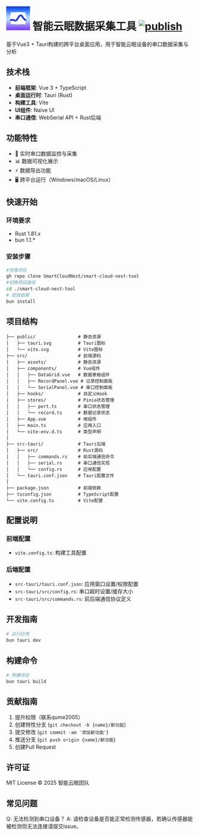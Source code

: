 # ![Icon](https://github.com/SmartCloudNest/smart-cloud-nest-tool/blob/d4313879bb27ad8d307e53bcec63db24b7c92061/src-tauri/icons/icon.png?raw=true) 智能云眠数据采集工具 [![publish](https://github.com/SmartCloudNest/smart-cloud-nest-tool/actions/workflows/publish.yml/badge.svg)](https://github.com/SmartCloudNest/smart-cloud-nest-tool/actions/workflows/publish.yml)

基于Vue3 + Tauri构建的跨平台桌面应用，用于智能云眠设备的串口数据采集与分析

## 技术栈
- **前端框架**: Vue 3 + TypeScript
- **桌面运行时**: Tauri (Rust)
- **构建工具**: Vite
- **UI组件**: Naive UI
- **串口通信**: WebSerial API + Rust后端

## 功能特性
- 📡 实时串口数据监控与采集
- 📊 数据可视化展示
- ⚡ 数据导出功能
- 🖥️ 跨平台运行（Windows/macOS/Linux）

## 快速开始

### 环境要求
- Rust 1.81.x
- bun 1.1.*

### 安装步骤
```bash
#克隆项目
gh repo clone SmartCloudNest/smart-cloud-nest-tool
#切换项目路径
cd ./smart-cloud-nest-tool
# 安装依赖
bun install
```

## 项目结构
```
├── public/                # 静态资源
│   ├── tauri.svg          # Tauri图标
│   └── vite.svg           # Vite图标
├── src/                   # 前端源码
│   ├── assets/            # 静态资源
│   ├── components/        # Vue组件
│   │   ├── DataGrid.vue   # 数据表格组件
│   │   ├── RecordPanel.vue # 记录控制面板
│   │   └── SerialPanel.vue # 串口控制面板
│   ├── hooks/             # 自定义Hook
│   ├── stores/            # Pinia状态管理
│   │   ├── port.ts        # 串口状态管理
│   │   └── record.ts      # 数据记录状态
│   ├── App.vue            # 根组件
│   ├── main.ts            # 应用入口
│   └── vite-env.d.ts      # 类型声明
│
├── src-tauri/             # Tauri后端
│   ├── src/               # Rust源码
│   │   ├── commands.rs    # 前后端通信命令
│   │   ├── serial.rs      # 串口通信实现
│   │   └── config.rs      # 应用配置
│   └── tauri.conf.json    # Tauri配置文件
│
├── package.json           # 前端依赖
├── tsconfig.json          # TypeScript配置
└── vite.config.ts         # Vite配置
```

## 配置说明
### 前端配置
- `vite.config.ts`: 构建工具配置

### 后端配置
- `src-tauri/tauri.conf.json`: 应用窗口设置/权限配置
- `src-tauri/src/config.rs`: 串口超时设置/缓存大小
- `src-tauri/src/commands.rs`: 前后端通信协议定义

## 开发指南
```bash
# 运行应用
bun tauri dev
```

## 构建命令
```bash
# 构建项目
bun tauri build
```

## 贡献指南
1. 提升权限（联系qume2005）
2. 创建特性分支 (`git checkout -b {name}/新功能`)
3. 提交修改 (`git commit -am '添加新功能'`)
4. 推送分支 (`git push origin {name}/新功能`)
5. 创建Pull Request

## 许可证
MIT License © 2025 智能云眠团队

## 常见问题
Q: 无法检测到串口设备？
A: 请检查设备是否能正常检测传感器，若确认传感器能被检测但无法连接请提交issue。
